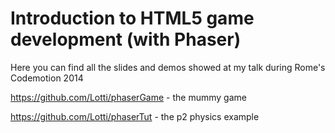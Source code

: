 Introduction to HTML5 game development (with Phaser)
==============

Here you can find all the slides and demos showed at my talk during Rome's Codemotion 2014

https://github.com/Lotti/phaserGame - the mummy game

https://github.com/Lotti/phaserTut - the p2 physics example
